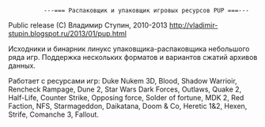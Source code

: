 ﻿              ---=== Распаковщик и упаковщик игровых ресурсов PUP ===---

Public release
(C) Владимир Ступин, 2010-2013
http://vladimir-stupin.blogspot.ru/2013/01/pup.html

Исходники и бинарник линукс упаковщика-распаковщика небольшого ряда игр. Поддержка нескольких форматов и вариантов сжатий архивов данных.

Работает с ресурсами игр:
Duke Nukem 3D, Blood, Shadow Warrioir, Rencheck Rampage, Dune 2, Star Wars Dark Forces, Outlaws, Quake 2, Half-Life, Counter Strike, Opposing force, Solder of fortune, MDK 2, Red Faction, NFS, Starmageddon, Daikatana, Doom & Co, Heretic 1&2, Hexen, Strife, Comanche 3, Fallout.
